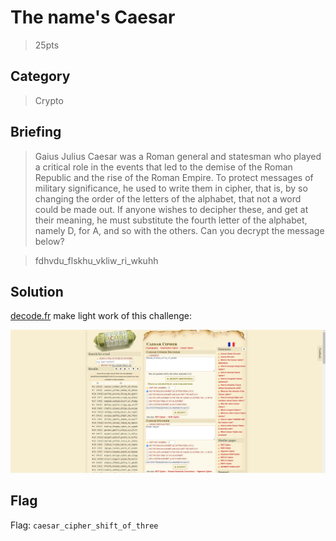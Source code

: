 # The name's Caesar
> 25pts

## Category
> Crypto

## Briefing
> Gaius Julius Caesar was a Roman general and statesman who played a critical role in the events that led to the demise of the Roman Republic and the rise of the Roman Empire. To protect messages of military significance, he used to write them in cipher, that is, by so changing the order of the letters of the alphabet, that not a word could be made out. If anyone wishes to decipher these, and get at their meaning, he must substitute the fourth letter of the alphabet, namely D, for A, and so with the others. Can you decrypt the message below?

> fdhvdu_flskhu_vkliw_ri_wkuhh

## Solution
[decode.fr](https://www.dcode.fr/caesar-cipher) make light work of this challenge:

![decodefr.png](decodefr.png)

## Flag
Flag: `caesar_cipher_shift_of_three`